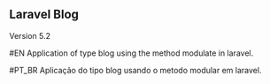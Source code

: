 ## Laravel Blog

Version 5.2

#EN
Application of type blog using the method modulate in laravel.

#PT_BR
Aplicação do tipo blog usando o metodo modular em laravel.


